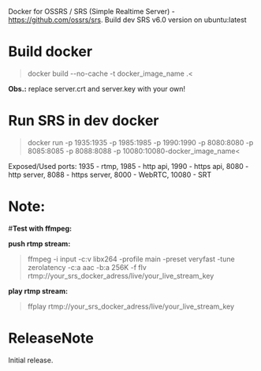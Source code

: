 Docker for OSSRS / SRS (Simple Realtime Server) - https://github.com/ossrs/srs.
Build dev SRS v6.0 version on ubuntu:latest

# Build docker

>docker build --no-cache -t docker_image_name .<

**Obs.:** replace server.crt and server.key with your own!

# Run SRS in dev docker

>docker run -p 1935:1935 -p 1985:1985 -p 1990:1990 -p 8080:8080 -p 8085:8085 -p 8088:8088 -p 10080:10080-docker_image_name<

Exposed/Used ports: 1935 - rtmp, 1985 - http api, 1990 - https api, 8080 - http server, 8088 - https server, 8000 - WebRTC, 10080 - SRT

Note:
=====
#**Test with ffmpeg:**

**push rtmp stream:** 

>ffmpeg -i input -c:v libx264 -profile main -preset veryfast -tune zerolatency -c:a aac -b:a 256K -f flv rtmp://your_srs_docker_adress/live/your_live_stream_key

**play rtmp stream:**

>ffplay rtmp://your_srs_docker_adress/live/your_live_stream_key

ReleaseNote
============

Initial release.
